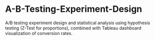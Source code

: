# A-B-Testing-Experiment-Design
A/B testing experiment design and statistical analysis using hypothesis testing (Z-Test for proportions), combined with Tableau dashboard visualization of conversion rates.

